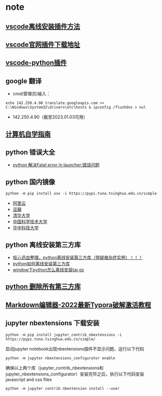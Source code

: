 # note
## [vscode离线安装插件方法](https://blog.csdn.net/Strive_For_Future/article/details/126152498)

## [vscode官网插件下载地址](https://marketplace.visualstudio.com/vscode)

## [vscode-python插件](https://github.com/microsoft/vscode-python/releases)

## google 翻译 
- cmd(管理员)输入：
```
echo 142.250.4.90 translate.googleapis.com >> C:\Windows\System32\drivers\etc\hosts & ipconfig /flushdns > nul
```
- 142.250.4.90（截至2023.01.03可用） 

## [计算机自学指南](https://github.com/PKUFlyingPig/cs-self-learning)

## python 错误大全
- [python 解决Fatal error in launcher:错误问题](https://www.jb51.net/article/187013.htm)

## python 国内镜像
```
python -m pip install xxx -i https://pypi.tuna.tsinghua.edu.cn/simple
```
- [阿里云](https://mirrors.aliyun.com/pypi/simple/)
- [豆瓣](https://pypi.douban.com/simple/)
- [清华大学](https://pypi.tuna.tsinghua.edu.cn/simple/)
- [中国科学技术大学](https://pypi.mirrors.ustc.edu.cn/simple/)
- [华中科技大学](https://pypi.hustunique.com/)

## python 离线安装第三方库
- [呕心沥血整理，python离线安装第三方库（带疑难杂症实例）！！！](https://www.iotword.com/4045.html)
- [python如何离线安装第三方库 ](https://blog.51cto.com/u_15477333/4925660)
- [window下python怎么离线安装tar.gz](https://jingyan.baidu.com/article/ceb9fb1011c41cccad2ba0e9.html)
## [python 删除所有第三方库](https://blog.csdn.net/LM813381916/article/details/127787047)

## [Markdown编辑器-2022最新Typora破解激活教程](https://baijiahao.baidu.com/s?id=1740851053333949382&wfr=spider&for=pc)

## jupyter nbextensions 下载安装
```
python -m pip install jupyter_contrib_nbextensions -i https://pypi.tuna.tsinghua.edu.cn/simple/
```
启动jupyter notebook出现nbextensions插件不显示问题，运行以下代码
```
python -m jupyter nbextensions_configurator enable
```
确保以上两个库（jupyter_contrib_nbextensions和jupyter_nbextensions_configurator）安装完毕之后，执行以下代码安装 javascript and css files
```
python -m jupyter contrib nbextension install --user
```
